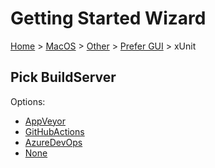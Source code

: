 <!--
GENERATED FILE - DO NOT EDIT
This file was generated by [MarkdownSnippets](https://github.com/SimonCropp/MarkdownSnippets).
Source File: /docs/mdsource/wiz/MacOS_Other_Gui_xUnit.source.md
To change this file edit the source file and then run MarkdownSnippets.
-->

# Getting Started Wizard

[Home](/docs/wiz/readme.md) > [MacOS](MacOS.md) > [Other](MacOS_Other.md) > [Prefer GUI](MacOS_Other_Gui.md) > xUnit

## Pick BuildServer

Options:
 * [AppVeyor](MacOS_Other_Gui_xUnit_AppVeyor.md)
 * [GitHubActions](MacOS_Other_Gui_xUnit_GitHubActions.md)
 * [AzureDevOps](MacOS_Other_Gui_xUnit_AzureDevOps.md)
 * [None](MacOS_Other_Gui_xUnit_None.md)
